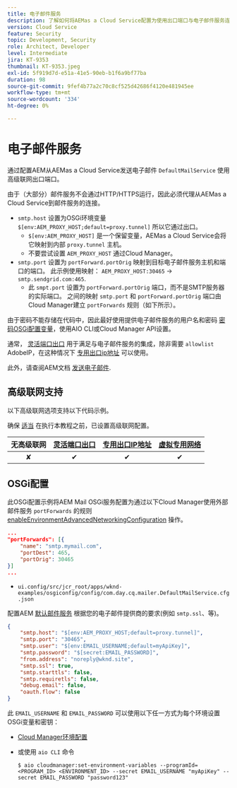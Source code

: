```yaml
---
title: 电子邮件服务
description: 了解如何将AEMas a Cloud Service配置为使用出口端口与电子邮件服务连接。
version: Cloud Service
feature: Security
topic: Development, Security
role: Architect, Developer
level: Intermediate
jira: KT-9353
thumbnail: KT-9353.jpeg
exl-id: 5f919d7d-e51a-41e5-90eb-b1f6a9bf77ba
duration: 98
source-git-commit: 9fef4b77a2c70c8cf525d42686f4120e481945ee
workflow-type: tm+mt
source-wordcount: '334'
ht-degree: 0%

---
```


# 电子邮件服务

通过配置AEM从AEMas a Cloud Service发送电子邮件 `DefaultMailService` 使用高级联网出口端口。

由于（大部分）邮件服务不会通过HTTP/HTTPS运行，因此必须代理从AEMas a Cloud Service到邮件服务的连接。

+ `smtp.host` 设置为OSGi环境变量 `$[env:AEM_PROXY_HOST;default=proxy.tunnel]` 所以它通过出口。
   + `$[env:AEM_PROXY_HOST]` 是一个保留变量，AEMas a Cloud Service会将它映射到内部 `proxy.tunnel` 主机。
   + 不要尝试设置 `AEM_PROXY_HOST` 通过Cloud Manager。
+ `smtp.port` 设置为 `portForward.portOrig` 映射到目标电子邮件服务主机和端口的端口。 此示例使用映射： `AEM_PROXY_HOST:30465` → `smtp.sendgrid.com:465`.
   + 此 `smpt.port` 设置为 `portForward.portOrig` 端口，而不是SMTP服务器的实际端口。 之间的映射 `smtp.port` 和 `portForward.portOrig` 端口由Cloud Manager建立 `portForwards` 规则（如下所示）。

由于密码不能存储在代码中，因此最好使用提供电子邮件服务的用户名和密码 [密码OSGi配置变量](https://experienceleague.adobe.com/docs/experience-manager-cloud-service/implementing/deploying/configuring-osgi.html#secret-configuration-values)，使用AIO CLI或Cloud Manager API设置。

通常， [灵活端口出口](../flexible-port-egress.md) 用于满足与电子邮件服务的集成，除非需要 `allowlist` AdobeIP，在这种情况下 [专用出口ip地址](../dedicated-egress-ip-address.md) 可以使用。

此外，请查阅AEM文档 [发送电子邮件](https://experienceleague.adobe.com/docs/experience-manager-cloud-service/content/implementing/developing/development-guidelines.html#sending-email).

## 高级联网支持

以下高级联网选项支持以下代码示例。

确保 [适当](../advanced-networking.md#advanced-networking) 在执行本教程之前，已设置高级联网配置。

| 无高级联网 | [灵活端口出口](../flexible-port-egress.md) | [专用出口IP地址](../dedicated-egress-ip-address.md) | [虚拟专用网络](../vpn.md) |
|:-----:|:-----:|:------:|:---------:|
| ✘ | ✔ | ✔ | ✔ |

## OSGi配置

此OSGi配置示例将AEM Mail OSGi服务配置为通过以下Cloud Manager使用外部邮件服务 `portForwards` 的规则 [enableEnvironmentAdvancedNetworkingConfiguration](https://www.adobe.io/experience-cloud/cloud-manager/reference/api/#operation/enableEnvironmentAdvancedNetworkingConfiguration) 操作。

```json
...
"portForwards": [{
    "name": "smtp.mymail.com",
    "portDest": 465,
    "portOrig": 30465
}]
...
```

+ `ui.config/src/jcr_root/apps/wknd-examples/osgiconfig/config/com.day.cq.mailer.DefaultMailService.cfg.json`

配置AEM [默认邮件服务](https://experienceleague.adobe.com/docs/experience-manager-cloud-service/content/implementing/developing/development-guidelines.html#sending-email) 根据您的电子邮件提供商的要求(例如 `smtp.ssl`、等)。

```json
{
    "smtp.host": "$[env:AEM_PROXY_HOST;default=proxy.tunnel]",
    "smtp.port": "30465",
    "smtp.user": "$[env:EMAIL_USERNAME;default=myApiKey]",
    "smtp.password": "$[secret:EMAIL_PASSWORD]",
    "from.address": "noreply@wknd.site",
    "smtp.ssl": true,
    "smtp.starttls": false, 
    "smtp.requiretls": false,
    "debug.email": false,
    "oauth.flow": false
}
```

此 `EMAIL_USERNAME` 和 `EMAIL_PASSWORD` 可以使用以下任一方式为每个环境设置OSGi变量和密钥：

+ [Cloud Manager环境配置](https://experienceleague.adobe.com/docs/experience-manager-cloud-service/content/implementing/using-cloud-manager/environment-variables.html)
+ 或使用 `aio CLI` 命令

  ```shell
  $ aio cloudmanager:set-environment-variables --programId=<PROGRAM_ID> <ENVIRONMENT_ID> --secret EMAIL_USERNAME "myApiKey" --secret EMAIL_PASSWORD "password123"
  ```
